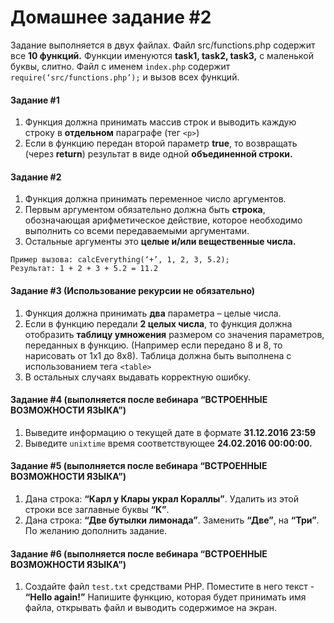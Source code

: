 # Домашнее задание #2
Задание выполняется в двух файлах. Файл src/functions.php содержит все **10 функций.** Функции именуются **task1, task2, task3,** с маленькой буквы, слитно. Файл с именем `index.php` содержит `require(‘src/functions.php’);` и вызов всех функций.

#### Задание #1

1. Функция должна принимать массив строк и выводить каждую строку в **отдельном** параграфе (тег `<p>`)
2. Если в функцию передан второй параметр **true**, то возвращать (через **return**) результат в виде одной **объединенной строки.**

#### Задание #2

1. Функция должна принимать переменное число аргументов.
2. Первым аргументом обязательно должна быть **строка**, обозначающая арифметическое действие, которое необходимо выполнить со всеми передаваемыми аргументами.
3. Остальные аргументы это **целые и/или вещественные числа.**

```
Пример вызова: calcEverything(‘+’, 1, 2, 3, 5.2);
Результат: 1 + 2 + 3 + 5.2 = 11.2
```

#### Задание #3 (Использование рекурсии не обязательно)

1. Функция должна принимать **два** параметра – целые числа.
2. Если в функцию передали **2 целых числа**, то функция должна отобразить **таблицу умножения** размером со значения параметров, переданных в функцию. (Например если передано 8 и 8, то нарисовать от 1х1 до 8х8). Таблица должна быть выполнена с использованием тега `<table>`
3. В остальных случаях выдавать корректную ошибку.

#### Задание #4 (выполняется после вебинара “ВСТРОЕННЫЕ ВОЗМОЖНОСТИ ЯЗЫКА”)

1. Выведите информацию о текущей дате в формате **31.12.2016 23:59**
2. Выведите `unixtime` время соответствующее **24.02.2016 00:00:00.**

#### Задание #5 (выполняется после вебинара “ВСТРОЕННЫЕ ВОЗМОЖНОСТИ ЯЗЫКА”)

1. Дана строка: **“Карл у Клары украл Кораллы”**. Удалить из этой строки все заглавные буквы **“К”**.
2. Дана строка: **“Две бутылки лимонада”**. Заменить **“Две”**, на **“Три”**. По желанию дополнить задание.

#### Задание #6 (выполняется после вебинара “ВСТРОЕННЫЕ ВОЗМОЖНОСТИ ЯЗЫКА”)

1. Создайте файл `test.txt` средствами PHP. Поместите в него текст - **“Hello again!”** Напишите функцию, которая будет принимать имя файла, открывать файл и выводить содержимое на экран.
